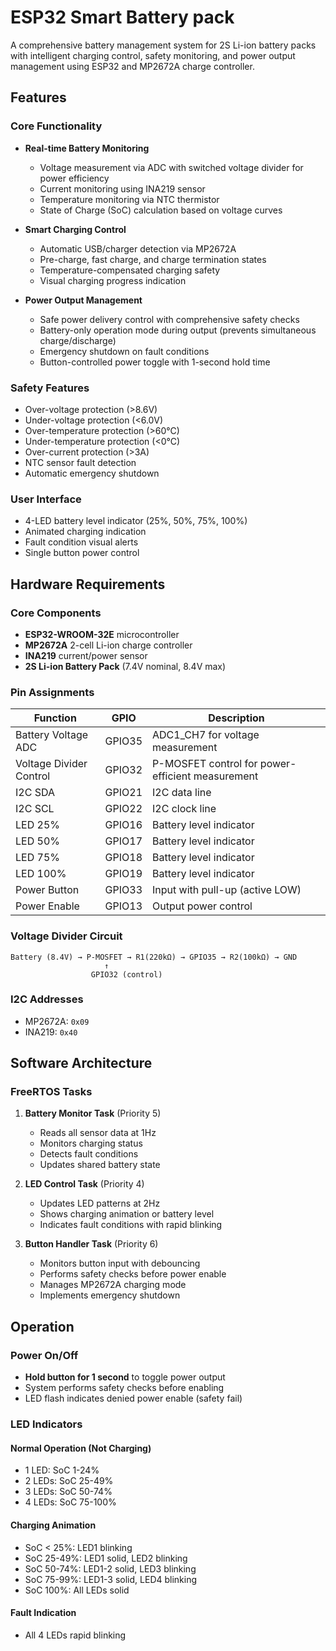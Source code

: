 # ESP32 Smart Battery pack

A comprehensive battery management system for 2S Li-ion battery packs with intelligent charging control, safety monitoring, and power output management using ESP32 and MP2672A charge controller.

## Features

### Core Functionality
- **Real-time Battery Monitoring**
  - Voltage measurement via ADC with switched voltage divider for power efficiency
  - Current monitoring using INA219 sensor
  - Temperature monitoring via NTC thermistor
  - State of Charge (SoC) calculation based on voltage curves

- **Smart Charging Control**
  - Automatic USB/charger detection via MP2672A
  - Pre-charge, fast charge, and charge termination states
  - Temperature-compensated charging safety
  - Visual charging progress indication

- **Power Output Management**
  - Safe power delivery control with comprehensive safety checks
  - Battery-only operation mode during output (prevents simultaneous charge/discharge)
  - Emergency shutdown on fault conditions
  - Button-controlled power toggle with 1-second hold time

### Safety Features
- Over-voltage protection (>8.6V)
- Under-voltage protection (<6.0V)
- Over-temperature protection (>60°C)
- Under-temperature protection (<0°C)
- Over-current protection (>3A)
- NTC sensor fault detection
- Automatic emergency shutdown

### User Interface
- 4-LED battery level indicator (25%, 50%, 75%, 100%)
- Animated charging indication
- Fault condition visual alerts
- Single button power control

## Hardware Requirements

### Core Components
- **ESP32-WROOM-32E** microcontroller
- **MP2672A** 2-cell Li-ion charge controller
- **INA219** current/power sensor
- **2S Li-ion Battery Pack** (7.4V nominal, 8.4V max)

### Pin Assignments

| Function | GPIO | Description |
|----------|------|-------------|
| Battery Voltage ADC | GPIO35 | ADC1_CH7 for voltage measurement |
| Voltage Divider Control | GPIO32 | P-MOSFET control for power-efficient measurement |
| I2C SDA | GPIO21 | I2C data line |
| I2C SCL | GPIO22 | I2C clock line |
| LED 25% | GPIO16 | Battery level indicator |
| LED 50% | GPIO17 | Battery level indicator |
| LED 75% | GPIO18 | Battery level indicator |
| LED 100% | GPIO19 | Battery level indicator |
| Power Button | GPIO33 | Input with pull-up (active LOW) |
| Power Enable | GPIO13 | Output power control |

### Voltage Divider Circuit
```
Battery (8.4V) → P-MOSFET → R1(220kΩ) → GPIO35 → R2(100kΩ) → GND
                     ↑
                  GPIO32 (control)
```

### I2C Addresses
- MP2672A: `0x09`
- INA219: `0x40`

## Software Architecture

### FreeRTOS Tasks

1. **Battery Monitor Task** (Priority 5)
   - Reads all sensor data at 1Hz
   - Monitors charging status
   - Detects fault conditions
   - Updates shared battery state

2. **LED Control Task** (Priority 4)
   - Updates LED patterns at 2Hz
   - Shows charging animation or battery level
   - Indicates fault conditions with rapid blinking

3. **Button Handler Task** (Priority 6)
   - Monitors button input with debouncing
   - Performs safety checks before power enable
   - Manages MP2672A charging mode
   - Implements emergency shutdown


## Operation

### Power On/Off
- **Hold button for 1 second** to toggle power output
- System performs safety checks before enabling
- LED flash indicates denied power enable (safety fail)

### LED Indicators

#### Normal Operation (Not Charging)
- 1 LED: SoC 1-24%
- 2 LEDs: SoC 25-49%
- 3 LEDs: SoC 50-74%
- 4 LEDs: SoC 75-100%

#### Charging Animation
- SoC < 25%: LED1 blinking
- SoC 25-49%: LED1 solid, LED2 blinking
- SoC 50-74%: LED1-2 solid, LED3 blinking
- SoC 75-99%: LED1-3 solid, LED4 blinking
- SoC 100%: All LEDs solid

#### Fault Indication
- All 4 LEDs rapid blinking
